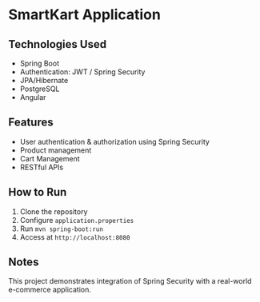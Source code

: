 # SmartKart Application

## Technologies Used
- Spring Boot
- Authentication: JWT / Spring Security
- JPA/Hibernate
- PostgreSQL
- Angular

## Features
- User authentication & authorization using Spring Security
- Product management
- Cart Management
- RESTful APIs

## How to Run
1. Clone the repository
2. Configure `application.properties`
3. Run `mvn spring-boot:run`
4. Access at `http://localhost:8080`

## Notes
This project demonstrates integration of Spring Security with a real-world e-commerce application.
